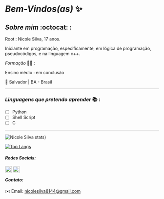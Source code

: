 # _Bem-Vindos(as)_ :sparkles: 

            
## *_Sobre mim_* :octocat: :

Root : Nicole Silva, 17 anos.

 Iniciante em programação, especificamente, em lógica de programação, pseudocódigos, e na linguagem c++.

 *_Formação_* :woman_student: :

Ensino médio : em conclusão 

:round_pushpin: Salvador | BA - Brasil
***
### *_Linguagens que pretendo aprender_* :books: :

- [ ] Python
- [ ] Shell Script
- [ ] C
***


![Nicole Silva stats](https://github-readme-stats.vercel.app/api?username=Nicolesilvaa&hide=contribs,prs&show_icons=true&theme=dark))

[![Top Langs](https://github-readme-stats.vercel.app/api/top-langs/?username=Nicolesilvaa&layout=compact&theme=dark)](https://github.com/anuraghazra/githubreadmestats)

#### _Redes Sociais:_

 
  <a href="https://twitter.com/VersNs">
     <img align="left" alt="Nicole Twitter" width="22px" src="https://cdn.jsdelivr.net/npm/simple-icons@v3/icons/twitter.svg"/> 
        <a/>
      <a href="https://github.com/Nicolesilvaa">
         <img align="left" alt="Nicole Github" width="22px" src="https://cdn.jsdelivr.net/npm/simple-icons@v3/icons/github.svg"/>
            <a/>
                 <br/>
               
 #### _Contato:_              
:envelope: Email: nicolesilva8144@gmail.com
           
 
